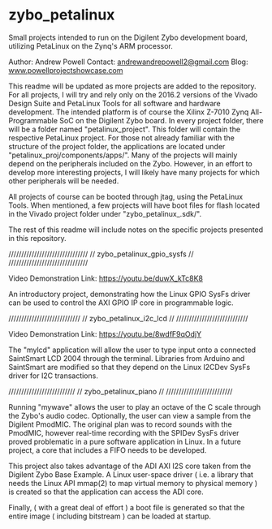 # zybo_petalinux
Small projects intended to run on the Digilent Zybo development board, utilizing PetaLinux on the Zynq's ARM processor.

Author: Andrew Powell
Contact: andrewandrepowell2@gmail.com
Blog: www.powellprojectshowcase.com

This readme will be updated as more projects are added to the repository. For all projects, I will try and rely only on the 2016.2 versions of the Vivado Design Suite and PetaLinux Tools for all software and hardware development. The intended platform is of course the Xilinx Z-7010 Zynq All-Programmable SoC on the Digilent Zybo board. In every project folder, there will be a folder named "petalinux_project". This folder will contain the respective PetaLinux project. For those not already familiar with the structure of the project folder, the applications are located under "petalinux_proj/components/apps/". Many of the projects will mainly depend on the peripherals included on the Zybo. However, in an effort to develop more interesting projects, I will likely have many projects for which other peripherals will be needed.

All projects of course can be booted through jtag, using the PetaLinux Tools. When mentioned, a few projects will have boot files for flash located in the Vivado project folder under "zybo_petalinux_<PROJECT NAME>.sdk/". 

The rest of this readme will include notes on the specific projects presented in this repository. 

///////////////////////////////
// zybo_petalinux_gpio_sysfs //
///////////////////////////////

Video Demonstration Link: https://youtu.be/duwX_kTc8K8

An introductory project, demonstrating how the Linux GPIO SysFs driver can be used to control the AXI GPIO IP core in programmable logic.

////////////////////////////
// zybo_petalinux_i2c_lcd //
////////////////////////////

Video Demonstration Link: https://youtu.be/8wdfF9qOdjY

The "mylcd" application will allow the user to type input onto a connected 
SaintSmart LCD 2004 through the terminal. Libraries from Arduino and SaintSmart are modified so that they depend on the Linux I2CDev SysFs driver for I2C transactions. 

//////////////////////////
// zybo_petalinux_piano //
//////////////////////////

Running "mywave" allows the user to play an octave of the C scale through the Zybo's audio codec. Optionally, the user can view a sample from the Digilent PmodMIC. The original plan was to record sounds with the PmodMIC, however real-time recording with the SPIDev SysFs driver proved problematic in a pure software application in Linux. In a future project, a core that includes a FIFO needs to be developed. 

This project also takes advantage of the ADI AXI I2S core taken from the Digilent Zybo Base Example. A Linux user-space driver ( i.e. a library that needs the Linux API mmap(2) to map virtual memory to physical memory ) is created so that the application can access the ADI core. 

Finally, ( with a great deal of effort ) a boot file is generated so that the entire image ( including bitstream ) can be loaded at startup.

 


